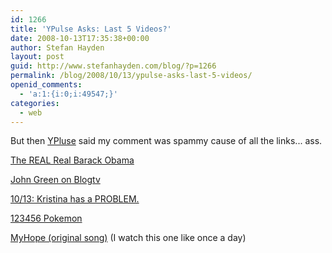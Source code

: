 ```yaml
---
id: 1266
title: 'YPulse Asks: Last 5 Videos?'
date: 2008-10-13T17:35:38+00:00
author: Stefan Hayden
layout: post
guid: http://www.stefanhayden.com/blog/?p=1266
permalink: /blog/2008/10/13/ypulse-asks-last-5-videos/
openid_comments:
  - 'a:1:{i:0;i:49547;}'
categories:
  - web
---
```

But then <a href="http://www.ypulse.com/the-last-five-thingsi-watched-online/">YPluse</a> said my comment was spammy cause of all the links... ass.

<a href="http://www.boingboing.net/2008/10/13/new-mccain-tv-smear.html">The REAL Real Barack Obama</a>

<a href="http://www.blogtv.com/People/fallofautumndistro&amp;ref=alert">John Green on Blogtv</a>

<a href="https://www.youtube.com/watch?v=Scx74UYOgoY">10/13: Kristina has a PROBLEM.</a>

<a href="https://www.youtube.com/watch?v=ZlVUXLBJg14">123456 Pokemon</a>

<a href="https://www.youtube.com/watch?v=avxpn_MsPYs">MyHope (original song)</a> (I watch this one like once a day)